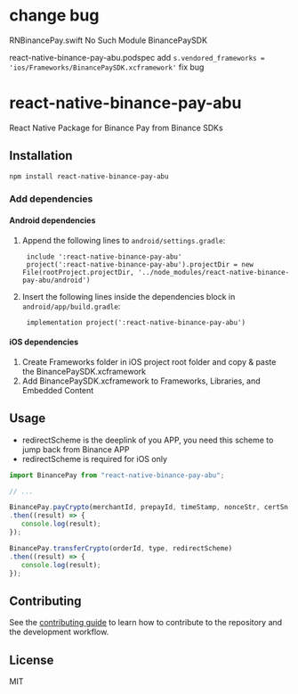 # change bug

RNBinancePay.swift No Such Module BinancePaySDK

react-native-binance-pay-abu.podspec add `s.vendored_frameworks = 'ios/Frameworks/BinancePaySDK.xcframework'` fix bug


# react-native-binance-pay-abu

React Native Package for Binance Pay from Binance SDKs

## Installation

```sh
npm install react-native-binance-pay-abu
```

### Add dependencies

#### Android dependencies

1. Append the following lines to `android/settings.gradle`:
   ```
    include ':react-native-binance-pay-abu'
    project(':react-native-binance-pay-abu').projectDir = new File(rootProject.projectDir, '../node_modules/react-native-binance-pay-abu/android')
   ```
2. Insert the following lines inside the dependencies block in `android/app/build.gradle`:
   ```
    implementation project(':react-native-binance-pay-abu')
   ```

#### iOS dependencies

1. Create Frameworks folder in iOS project root folder and copy & paste the BinancePaySDK.xcframework
2. Add BinancePaySDK.xcframework to Frameworks, Libraries, and Embedded Content


## Usage

- redirectScheme is the deeplink of you APP, you need this scheme to jump back from Binance APP
- redirectScheme is required for iOS only

```js
import BinancePay from "react-native-binance-pay-abu";

// ...

BinancePay.payCrypto(merchantId, prepayId, timeStamp, nonceStr, certSn, sign, redirectScheme)
.then((result) => {
   console.log(result);
});

BinancePay.transferCrypto(orderId, type, redirectScheme)
.then((result) => {
   console.log(result);
});

```

## Contributing

See the [contributing guide](CONTRIBUTING.md) to learn how to contribute to the repository and the development workflow.

## License

MIT
